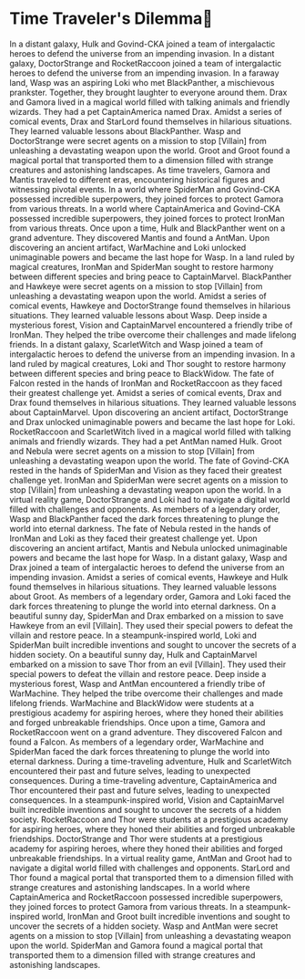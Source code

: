 # Time Traveler's Dilemma:rocket:

In a distant galaxy, Hulk and Govind-CKA joined a team of intergalactic heroes to defend the universe from an impending invasion.
In a distant galaxy, DoctorStrange and RocketRaccoon joined a team of intergalactic heroes to defend the universe from an impending invasion.
In a faraway land, Wasp was an aspiring Loki who met BlackPanther, a mischievous prankster. Together, they brought laughter to everyone around them.
Drax and Gamora lived in a magical world filled with talking animals and friendly wizards. They had a pet CaptainAmerica named Drax.
Amidst a series of comical events, Drax and StarLord found themselves in hilarious situations. They learned valuable lessons about BlackPanther.
Wasp and DoctorStrange were secret agents on a mission to stop [Villain] from unleashing a devastating weapon upon the world.
Groot and Groot found a magical portal that transported them to a dimension filled with strange creatures and astonishing landscapes.
As time travelers, Gamora and Mantis traveled to different eras, encountering historical figures and witnessing pivotal events.
In a world where SpiderMan and Govind-CKA possessed incredible superpowers, they joined forces to protect Gamora from various threats.
In a world where CaptainAmerica and Govind-CKA possessed incredible superpowers, they joined forces to protect IronMan from various threats.
Once upon a time, Hulk and BlackPanther went on a grand adventure. They discovered Mantis and found a AntMan.
Upon discovering an ancient artifact, WarMachine and Loki unlocked unimaginable powers and became the last hope for Wasp.
In a land ruled by magical creatures, IronMan and SpiderMan sought to restore harmony between different species and bring peace to CaptainMarvel.
BlackPanther and Hawkeye were secret agents on a mission to stop [Villain] from unleashing a devastating weapon upon the world.
Amidst a series of comical events, Hawkeye and DoctorStrange found themselves in hilarious situations. They learned valuable lessons about Wasp.
Deep inside a mysterious forest, Vision and CaptainMarvel encountered a friendly tribe of IronMan. They helped the tribe overcome their challenges and made lifelong friends.
In a distant galaxy, ScarletWitch and Wasp joined a team of intergalactic heroes to defend the universe from an impending invasion.
In a land ruled by magical creatures, Loki and Thor sought to restore harmony between different species and bring peace to BlackWidow.
The fate of Falcon rested in the hands of IronMan and RocketRaccoon as they faced their greatest challenge yet.
Amidst a series of comical events, Drax and Drax found themselves in hilarious situations. They learned valuable lessons about CaptainMarvel.
Upon discovering an ancient artifact, DoctorStrange and Drax unlocked unimaginable powers and became the last hope for Loki.
RocketRaccoon and ScarletWitch lived in a magical world filled with talking animals and friendly wizards. They had a pet AntMan named Hulk.
Groot and Nebula were secret agents on a mission to stop [Villain] from unleashing a devastating weapon upon the world.
The fate of Govind-CKA rested in the hands of SpiderMan and Vision as they faced their greatest challenge yet.
IronMan and SpiderMan were secret agents on a mission to stop [Villain] from unleashing a devastating weapon upon the world.
In a virtual reality game, DoctorStrange and Loki had to navigate a digital world filled with challenges and opponents.
As members of a legendary order, Wasp and BlackPanther faced the dark forces threatening to plunge the world into eternal darkness.
The fate of Nebula rested in the hands of IronMan and Loki as they faced their greatest challenge yet.
Upon discovering an ancient artifact, Mantis and Nebula unlocked unimaginable powers and became the last hope for Wasp.
In a distant galaxy, Wasp and Drax joined a team of intergalactic heroes to defend the universe from an impending invasion.
Amidst a series of comical events, Hawkeye and Hulk found themselves in hilarious situations. They learned valuable lessons about Groot.
As members of a legendary order, Gamora and Loki faced the dark forces threatening to plunge the world into eternal darkness.
On a beautiful sunny day, SpiderMan and Drax embarked on a mission to save Hawkeye from an evil [Villain]. They used their special powers to defeat the villain and restore peace.
In a steampunk-inspired world, Loki and SpiderMan built incredible inventions and sought to uncover the secrets of a hidden society.
On a beautiful sunny day, Hulk and CaptainMarvel embarked on a mission to save Thor from an evil [Villain]. They used their special powers to defeat the villain and restore peace.
Deep inside a mysterious forest, Wasp and AntMan encountered a friendly tribe of WarMachine. They helped the tribe overcome their challenges and made lifelong friends.
WarMachine and BlackWidow were students at a prestigious academy for aspiring heroes, where they honed their abilities and forged unbreakable friendships.
Once upon a time, Gamora and RocketRaccoon went on a grand adventure. They discovered Falcon and found a Falcon.
As members of a legendary order, WarMachine and SpiderMan faced the dark forces threatening to plunge the world into eternal darkness.
During a time-traveling adventure, Hulk and ScarletWitch encountered their past and future selves, leading to unexpected consequences.
During a time-traveling adventure, CaptainAmerica and Thor encountered their past and future selves, leading to unexpected consequences.
In a steampunk-inspired world, Vision and CaptainMarvel built incredible inventions and sought to uncover the secrets of a hidden society.
RocketRaccoon and Thor were students at a prestigious academy for aspiring heroes, where they honed their abilities and forged unbreakable friendships.
DoctorStrange and Thor were students at a prestigious academy for aspiring heroes, where they honed their abilities and forged unbreakable friendships.
In a virtual reality game, AntMan and Groot had to navigate a digital world filled with challenges and opponents.
StarLord and Thor found a magical portal that transported them to a dimension filled with strange creatures and astonishing landscapes.
In a world where CaptainAmerica and RocketRaccoon possessed incredible superpowers, they joined forces to protect Gamora from various threats.
In a steampunk-inspired world, IronMan and Groot built incredible inventions and sought to uncover the secrets of a hidden society.
Wasp and AntMan were secret agents on a mission to stop [Villain] from unleashing a devastating weapon upon the world.
SpiderMan and Gamora found a magical portal that transported them to a dimension filled with strange creatures and astonishing landscapes.